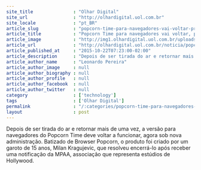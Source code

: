 ```yaml
---
site_title               : "Olhar Digital"
site_url                 : "http://olhardigital.uol.com.br"
site_locale              : "pt_BR"
article_slug             : "popcorn-time-para-navegadores-vai-voltar-promete-criador"
article_title            : "Popcorn Time para navegadores vai voltar, promete criador"
article_image            : "http://img1.olhardigital.uol.com.br/uploads/acervo_imagens/2014/05/20140515163058_660_420.jpg"
article_url              : "http://olhardigital.uol.com.br/noticia/popcorn-time-para-navegadores-vai-voltar-promete-criador/52363"
article_published_at     : "2015-10-22T07:23:00-02:00"
article_description      : "Depois de ser tirada do ar e retornar mais de uma vez, a versão para navegadores do Popcorn Time deve voltar a funcionar, agora sob nova administração. Batizado de Browser Popcorn, o produto foi criado por um garoto de 15 anos, Milan Kragujevic, que resolveu encerrá-lo após receber uma notificação da MPAA, associação que representa estúdios de Hollywood."
article_author_name      : "Leonardo Pereira"
article_author_image     : null
article_author_biography : null
article_author_profile   : null
article_author_facebook  : null
article_author_twitter   : null
category                 : ['technology']
tags                     : ['Olhar Digital']
permalink                : "/:categories/popcorn-time-para-navegadores-vai-voltar-promete-criador/"
layout                   : post
---
```


Depois de ser tirada do ar e retornar mais de uma vez, a versão para navegadores do Popcorn Time deve voltar a funcionar, agora sob nova administração. Batizado de Browser Popcorn, o produto foi criado por um garoto de 15 anos, Milan Kragujevic, que resolveu encerrá-lo após receber uma notificação da MPAA, associação que representa estúdios de Hollywood.

